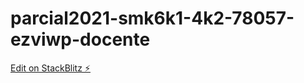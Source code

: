 # parcial2021-smk6k1-4k2-78057-ezviwp-docente

[Edit on StackBlitz ⚡️](https://stackblitz.com/edit/parcial2021-smk6k1-4k2-78057-ezviwp-docente)